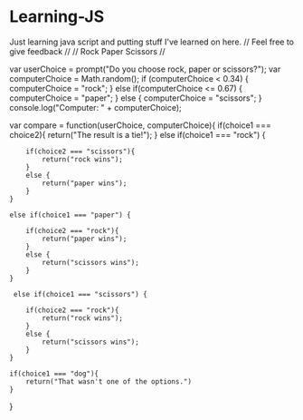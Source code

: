 # Learning-JS
Just learning java script and putting stuff I've learned on here.
// Feel free to give feedback //
// Rock Paper Scissors //

var userChoice = prompt("Do you choose rock, paper or scissors?");
var computerChoice = Math.random();
if (computerChoice < 0.34) {
	computerChoice = "rock";
} else if(computerChoice <= 0.67) {
	computerChoice = "paper";
} else {
	computerChoice = "scissors";
} console.log("Computer: " + computerChoice);

var compare = function(userChoice, computerChoice){
    if(choice1 === choice2){
        return("The result is a tie!");
        }
    else if(choice1 === "rock") {
            
        if(choice2 === "scissors"){
            return("rock wins");
        }
        else {
            return("paper wins");
        }
    }
    
    else if(choice1 === "paper") {
            
        if(choice2 === "rock"){
            return("paper wins");
        }
        else {
            return("scissors wins");
        }
    }
    
     else if(choice1 === "scissors") {
            
        if(choice2 === "rock"){
            return("rock wins");
        }
        else {
            return("scissors wins");
        }
    }
    
    if(choice1 === "dog"){
        return("That wasn't one of the options.")
    }
}
